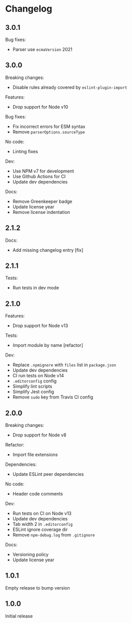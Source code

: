 # Changelog

## 3.0.1

Bug fixes:

* Parser use `ecmaVersion` 2021

## 3.0.0

Breaking changes:

* Disable rules already covered by `eslint-plugin-import`

Features:

* Drop support for Node v10

Bug fixes:

* Fix incorrect errors for ESM syntax
* Remove `parserOptions.sourceType`

No code:

* Linting fixes

Dev:

* Use NPM v7 for development
* Use Github Actions for CI
* Update dev dependencies

Docs:

* Remove Greenkeeper badge
* Update license year
* Remove license indentation

## 2.1.2

Docs:

* Add missing changelog entry [fix]

## 2.1.1

Tests:

* Run tests in dev mode

## 2.1.0

Features:

* Drop support for Node v13

Tests:

* Import module by name [refactor]

Dev:

* Replace `.npmignore` with `files` list in `package.json`
* Update dev dependencies
* CI run tests on Node v14
* `.editorconfig` config
* Simplify lint scripts
* Simplify Jest config
* Remove `sudo` key from Travis CI config

## 2.0.0

Breaking changes:

* Drop support for Node v8

Refactor:

* Import file extensions

Dependencies:

* Update ESLint peer dependencies

No code:

* Header code comments

Dev:

* Run tests on CI on Node v13
* Update dev dependencies
* Tab width 2 in `.editorconfig`
* ESLint ignore coverage dir
* Remove `npm-debug.log` from `.gitignore`

Docs:

* Versioning policy
* Update license year

## 1.0.1

Empty release to bump version

## 1.0.0

Initial release
